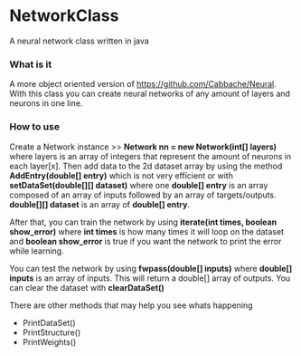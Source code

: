 # NetworkClass
A neural network class written in java

### What is it ###
A more object oriented version of https://github.com/Cabbache/Neural. With this class you can create neural networks
of any amount of layers and neurons in one line.

### How to use ###
Create a Network instance >> **Network nn = new Network(int[] layers)** where layers is an array of integers that represent
the amount of neurons in each layer[x]. Then add data to the 2d dataset array by using the method **AddEntry(double[] entry)** which is not very efficient or with **setDataSet(double[][] dataset)** where one **double[] entry** is an array composed of an array of inputs followed by an array of targets/outputs. **double[][] dataset** is an array of **double[] entry**.

After that, you can train the network by using **iterate(int times, boolean show_error)** where **int times** is how many times it will loop on the dataset and **boolean show_error** is true if you want the network to print the error while learning.

You can test the network by using **fwpass(double[] inputs)** where **double[] inputs** is an array of inputs. This will return
a double[] array of outputs. You can clear the dataset with **clearDataSet()**

There are other methods that may help you see whats happening

* PrintDataSet()
* PrintStructure()
* PrintWeights()
